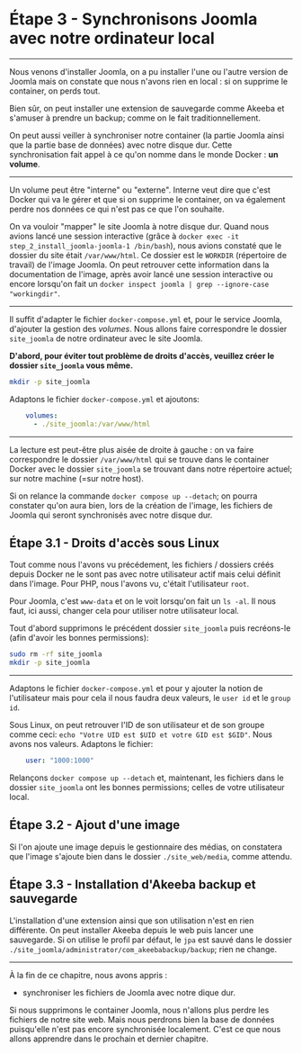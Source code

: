 # Étape 3 - Synchronisons Joomla avec notre ordinateur local

<!-- .slide: data-background="./images/background.jpg" data-background-size="cover" -->

----

Nous venons d'installer Joomla, on a pu installer l'une ou l'autre version de Joomla mais on constate que nous n'avons rien en local : si on supprime le container, on perds tout.

Bien sûr, on peut installer une extension de sauvegarde comme Akeeba et s'amuser à prendre un backup; comme on le fait traditionnellement.

On peut aussi veiller à synchroniser notre container (la partie Joomla ainsi que la partie base de données) avec notre disque dur. Cette synchronisation fait appel à ce qu'on nomme dans le monde Docker : **un volume**.

----

Un volume peut être "interne" ou "externe". Interne veut dire que c'est Docker qui va le gérer et que si on supprime le container, on va également perdre nos données ce qui n'est pas ce que l'on souhaite.

On va vouloir "mapper" le site Joomla à notre disque dur. Quand nous avions lancé une session interactive (grâce à `docker exec -it step_2_install_joomla-joomla-1 /bin/bash`), nous avions constaté que le dossier du site était `/var/www/html`. Ce dossier est le `WORKDIR` (répertoire de travail) de l'image Joomla. On peut retrouver cette information dans la documentation de l'image, après avoir lancé une session interactive ou encore lorsqu'on fait un `docker inspect joomla | grep --ignore-case "workingdir"`.

----

Il suffit d'adapter le fichier `docker-compose.yml` et, pour le service Joomla, d'ajouter la gestion des *volumes*. Nous allons faire correspondre le dossier `site_joomla` de notre ordinateur avec le site Joomla.

**D'abord, pour éviter tout problème de droits d'accès, veuillez créer le dossier `site_joomla` vous même.**

```bash
mkdir -p site_joomla
```

Adaptons le fichier `docker-compose.yml` et ajoutons: 

```yml
    volumes:
      - ./site_joomla:/var/www/html
```

----

La lecture est peut-être plus aisée de droite à gauche : on va faire correspondre le dossier `/var/www/html` qui se trouve dans le container Docker avec le dossier `site_joomla` se trouvant dans notre répertoire actuel; sur notre machine (=sur notre host).

Si on relance la commande `docker compose up --detach`; on pourra constater qu'on aura bien, lors de la création de l'image, les fichiers de Joomla qui seront synchronisés avec notre disque dur.

## Étape 3.1 - Droits d'accès sous Linux

Tout comme nous l'avons vu précédement, les fichiers / dossiers créés depuis Docker ne le sont pas avec notre utilisateur actif mais celui définit dans l'image. Pour PHP, nous l'avons vu, c'était l'utilisateur `root`.

Pour Joomla, c'est `www-data` et on le voit lorsqu'on fait un `ls -al`. Il nous faut, ici aussi, changer cela pour utiliser notre utilisateur local.

Tout d'abord supprimons le précédent dossier `site_joomla` puis recréons-le (afin d'avoir les bonnes permissions):

```bash
sudo rm -rf site_joomla
mkdir -p site_joomla
```

----

Adaptons le fichier `docker-compose.yml` et pour y ajouter la notion de l'utilisateur mais pour cela il nous faudra deux valeurs, le `user id` et le `group id`.

Sous Linux, on peut retrouver l'ID de son utilisateur et de son groupe comme ceci: `echo "Votre UID est $UID et votre GID est $GID"`. Nous avons nos valeurs. Adaptons le fichier:

```yml
    user: "1000:1000"
```

Relançons `docker compose up --detach` et, maintenant, les fichiers dans le dossier `site_joomla` ont les bonnes permissions; celles de votre utilisateur local.

## Étape 3.2 - Ajout d'une image

Si l'on ajoute une image depuis le gestionnaire des médias, on constatera que l'image s'ajoute bien dans le dossier `./site_web/media`, comme attendu.

## Étape 3.3 - Installation d'Akeeba backup et sauvegarde

L'installation d'une extension ainsi que son utilisation n'est en rien différente. On peut installer Akeeba depuis le web puis lancer une sauvegarde. Si on utilise le profil par défaut, le `jpa` est sauvé dans le dossier `./site_joomla/administrator/com_akeebabackup/backup`; rien ne change.

----

<!-- .slide: data-background="./images/we-have-learned.jpg" data-background-size="cover" -->

À la fin de ce chapitre, nous avons appris :

* synchroniser les fichiers de Joomla avec notre dique dur.

Si nous supprimons le container Joomla, nous n'allons plus perdre les fichiers de notre site web. Mais nous perdrons bien la base de données puisqu'elle n'est pas encore synchronisée localement. C'est ce que nous allons apprendre dans le prochain et dernier chapitre.

